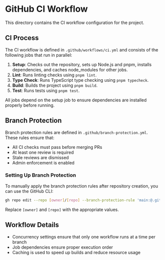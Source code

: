 # GitHub CI Workflow

This directory contains the CI workflow configuration for the project.

## CI Process

The CI workflow is defined in `.github/workflows/ci.yml` and consists of the following jobs that run in parallel:

1. **Setup**: Checks out the repository, sets up Node.js and pnpm, installs dependencies, and caches node_modules for other jobs.
2. **Lint**: Runs linting checks using `pnpm lint`.
3. **Type Check**: Runs TypeScript type checking using `pnpm typecheck`.
4. **Build**: Builds the project using `pnpm build`.
5. **Test**: Runs tests using `pnpm test`.

All jobs depend on the setup job to ensure dependencies are installed properly before running.

## Branch Protection

Branch protection rules are defined in `.github/branch-protection.yml`. These rules ensure that:

- All CI checks must pass before merging PRs
- At least one review is required
- Stale reviews are dismissed
- Admin enforcement is enabled

### Setting Up Branch Protection

To manually apply the branch protection rules after repository creation, you can use the GitHub CLI:

```bash
gh repo edit --repo [owner]/[repo] --branch-protection-rule 'main:@.github/branch-protection.yml'
```

Replace `[owner]` and `[repo]` with the appropriate values.

## Workflow Details

- Concurrency settings ensure that only one workflow runs at a time per branch
- Job dependencies ensure proper execution order
- Caching is used to speed up builds and reduce resource usage
